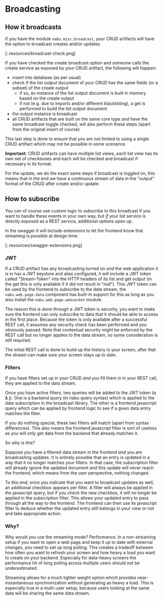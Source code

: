 # Broadcasting

## How it broadcasts

If you have the module ``nabu.misc.broadcast``, your CRUD artifacts will have the option to broadcast creates and/or updates.

[:.resources/broadcast-check.png]

If you have checked the create broadcast option and someone calls the create service as exposed by your CRUD artifact, the following will happen:

- insert into database (as per usual)
- check if the list _output_ document of your CRUD has the same fields (or a subset) of the create output
	- if so, an instance of the list output document is built in memory based on the create output
	- if not (e.g. due to imports and/or different blacklisting), a get is performed to build the list output document
- the output instance is broadcast
- all CRUD artifacts that are built on the same core type _and_ have the same broadcast toggle checked, will also perform these steps (apart from the original insert of course)

This last step is done to ensure that you are not limited to using a single CRUD artifact which may not be possible in some scenarios.

**Important**: CRUD artifacts can have multiple list views, _each_ list view has its own set of checkboxes and each will be checked and broadcast if necessary in its format.

For the update, we do the exact same steps if broadcast is toggled on, this means that in the end we have a continuous stream of data in the "output" format of the CRUD after create and/or update.

## How to subscribe

You can of course use custom logic to subscribe to this broadcast if you want to handle these events in your own way, but _if_ your list service is directly exposed as a REST service, additional options open up.

In the swagger it will include extensions to let the frontend know that streaming is possible at design time:

[:.resources/swagger-extensions.png]

### JWT

If a CRUD artifact has any broadcasting turned on _and_ the web application it is in has a JWT keystore and alias configured, it will include a JWT token called "Stream-Token" into the HTTP headers of its list and get output (in the get this is only available if it did not result in "null"). This JWT token can be used by the frontend to subscribe to the data stream, the ``nabu.web.page.data`` component has built-in support for this as long as you also install the ``nabu.web.page.websocket`` module.

The reason this is done through a JWT token is security, you want to make sure the frontend can only subscribe to data that it should be able to access in the first place. Because the token is only available after a successful REST call, it assumes any security check has been performed and you obviously passed. Note that contextual security might be enforced by the REST call but no longer applies to the data stream, so some consideration is still required.

The initial REST call is done to build up the history in your screen, after that the stream can make sure your screen stays up to date.

### Filters

If you have filters set up in your CRUD _and_ you fill them in in your REST call, they are applied to the data stream.

Once you have active filters, two queries will be added to the JWT token (q & j). One is a backend query (in nabu query syntax) which is applied to the data subscription in the broadcast library. The other is a frontend javascript query which can be applied by frontend logic to see if a given data entry matches the filter.

If you do nothing special, these two filters will match (apart from syntax differences). This also means the frontend javascript filter is sort of useless as you will only get data from the backend that already matches it.

So why is this?

Suppose you have a filtered data stream in the frontend _and_ you are broadcasting updates. It is entirely possible that an entry is updated in a way that it no longer matches your filters. In that case, the subscription filter will already ignore the updated document and this update will never reach the frontend, which means from the user perspective, nothing changed.

To this end, once you indicate that you want to broadcast updates as well, an additional checkbox appears per filter. A filter will always be applied in the javascript query, but if you check the new checkbox, it will no longer be applied in the subscription filter.
This allows your updated entry to pass through all the way to the frontend. The frontend can then use its javascript filter to deduce whether the updated entry still belongs in your view or not and take appropriate action.

### Why?

Why would you use the streaming mode? Performance. In a non-streaming setup if you want to open a web page and keep it up to date with external changes, you need to set up long polling. This creates a tradeoff between how often you want to refresh your screen and how heavy a load you want to create on your backend. Especially for data-heavy screens the performance hit of long polling across multiple users should not be underestimated.

Streaming allows for a much lighter weight option which provides near-instantaneous synchronization without generating as heavy a load. This is especially true in a multi-user setup, because users looking at the same data will be sharing the same data stream.